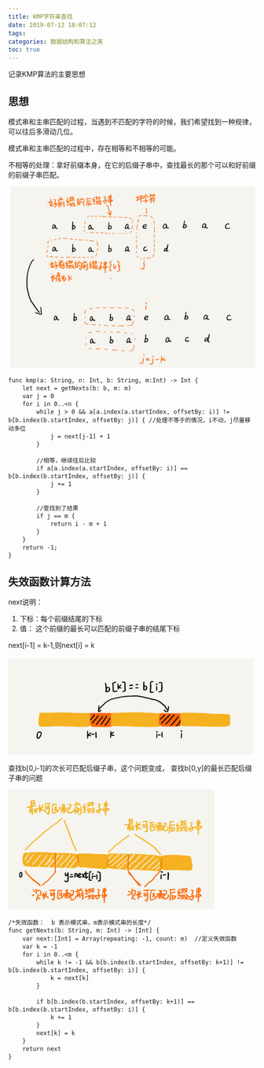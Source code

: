 ```yaml
---
title: KMP字符串查找
date: 2019-07-12 18:07:12
tags: 
categories: 数据结构和算法之美
toc: true
---
```


记录KMP算法的主要思想

<!--more-->

## 思想

模式串和主串匹配的过程，当遇到不匹配的字符的时候，我们希望找到一种规律，可以往后多滑动几位。

模式串和主串匹配的过程中，存在相等和不相等的可能。

不相等的处理：拿好前缀本身，在它的后缀子串中，查找最长的那个可以和好前缀的前缀子串匹配。

![匹配过程中，不相等处理](34_KMP/KMP_多滑动几位.png)


```
func kmp(a: String, n: Int, b: String, m:Int) -> Int {
    let next = getNexts(b: b, m: m)
    var j = 0
    for i in 0..<n {
        while j > 0 && a[a.index(a.startIndex, offsetBy: i)] != b[b.index(b.startIndex, offsetBy: j)] { //处理不等于的情况，i不动，j尽量移动多位
            j = next[j-1] + 1
        }
        
        //相等，继续往后比较
        if a[a.index(a.startIndex, offsetBy: i)] == b[b.index(b.startIndex, offsetBy: j)] {
            j += 1
        }
        
        //查找到了结果
        if j == m {
            return i - m + 1
        }
    }
    return -1;
}
```


## 失效函数计算方法

next说明：

1. 下标：每个前缀结尾的下标
2. 值： 这个前缀的最长可以匹配的前缀子串的结尾下标

next[i-1] = k-1,则next[i] = k

![KMP_Next求解中，相等处理](34_KMP/KMP_Next求解中，相等处理.png)

查找b[0,i-1]的次长可匹配后缀子串，这个问题变成， 查找b[0,y]的最长匹配后缀子串的问题

![KMP_Next求解中，相等处理](34_KMP/KMP_next求解中，不相等.png)

```
/*失效函数：  b 表示模式串，m表示模式串的长度*/
func getNexts(b: String, m: Int) -> [Int] {
    var next:[Int] = Array(repeating: -1, count: m)  //定义失效函数
    var k = -1
    for i in 0..<m {
        while k != -1 && b[b.index(b.startIndex, offsetBy: k+1)] != b[b.index(b.startIndex, offsetBy: i)] {
            k = next[k]
        }
        
        if b[b.index(b.startIndex, offsetBy: k+1)] == b[b.index(b.startIndex, offsetBy: i)] {
            k += 1
        }
        next[k] = k
    }
    return next
}
```



